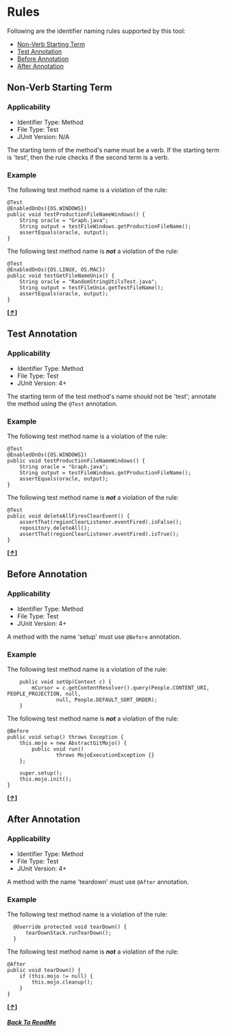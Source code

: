 # Rules

Following are the identifier naming rules supported by this tool:

 - [Non-Verb Starting Term](#non-verb-starting-term)
 - [Test Annotation](#test-annotation)
 - [Before Annotation](#before-annotation)
 - [After Annotation](#after-annotation)

## Non-Verb Starting Term

### Applicability

 - Identifier Type: Method
 - File Type: Test
 - JUnit Version: N/A

The starting term of the method's name must be a verb. If the starting term is 'test', then the rule checks if the second term is a verb.

### Example

The following test method name is a violation of the rule:

    @Test
    @EnabledOnOs({OS.WINDOWS})
    public void testProductionFileNameWindows() {
        String oracle = "Graph.java";
        String output = testFileWindows.getProductionFileName();
        assertEquals(oracle, output);
    }

The following test method name is ***not*** a violation of the rule:

    @Test
    @EnabledOnOs({OS.LINUX, OS.MAC})
    public void testGetFileNameUnix() {
        String oracle = "RandomStringUtilsTest.java";
        String output = testFileUnix.getTestFileName();
        assertEquals(oracle, output);
    }
**[*[↑](#rules)*]**

## Test Annotation 

### Applicability

 - Identifier Type: Method
 - File Type: Test
 - JUnit Version: 4+

The starting term of the test method's name should not be 'test'; annotate the method using the `@Test` annotation. 

### Example

The following test method name is a violation of the rule:

    @Test
    @EnabledOnOs({OS.WINDOWS})
    public void testProductionFileNameWindows() {
        String oracle = "Graph.java";
        String output = testFileWindows.getProductionFileName();
        assertEquals(oracle, output);
    }

The following test method name is ***not*** a violation of the rule:

    @Test
    public void deleteAllFiresClearEvent() {
	    assertThat(regionClearListener.eventFired).isFalse();
	    repository.deleteAll();
	    assertThat(regionClearListener.eventFired).isTrue();
    }
**[*[↑](#rules)*]** 

## Before Annotation

### Applicability

 - Identifier Type: Method
 - File Type: Test
 - JUnit Version: 4+

A method with the name 'setup' must use `@Before` annotation.

### Example

The following test method name is a violation of the rule:

        public void setUp(Context c) {
            mCursor = c.getContentResolver().query(People.CONTENT_URI, PEOPLE_PROJECTION, null,
                    null, People.DEFAULT_SORT_ORDER);
        }

The following test method name is ***not*** a violation of the rule:

    @Before
    public void setup() throws Exception {
        this.mojo = new AbstractGitMojo() {
            public void run()
                    throws MojoExecutionException {}
        };

        super.setup();
        this.mojo.init();
    }
**[*[↑](#rules)*]** 

## After Annotation

### Applicability

 - Identifier Type: Method
 - File Type: Test
 - JUnit Version: 4+

A method with the name 'teardown' must use `@After` annotation.

### Example

The following test method name is a violation of the rule:

      @Override protected void tearDown() {
		  tearDownStack.runTearDown();
      }


The following test method name is ***not*** a violation of the rule:

    @After
    public void tearDown() {
	    if (this.mojo != null) {
            this.mojo.cleanup();
        }
    }
**[*[↑](#rules)*]** 


##### [Back To ReadMe](README.md)
